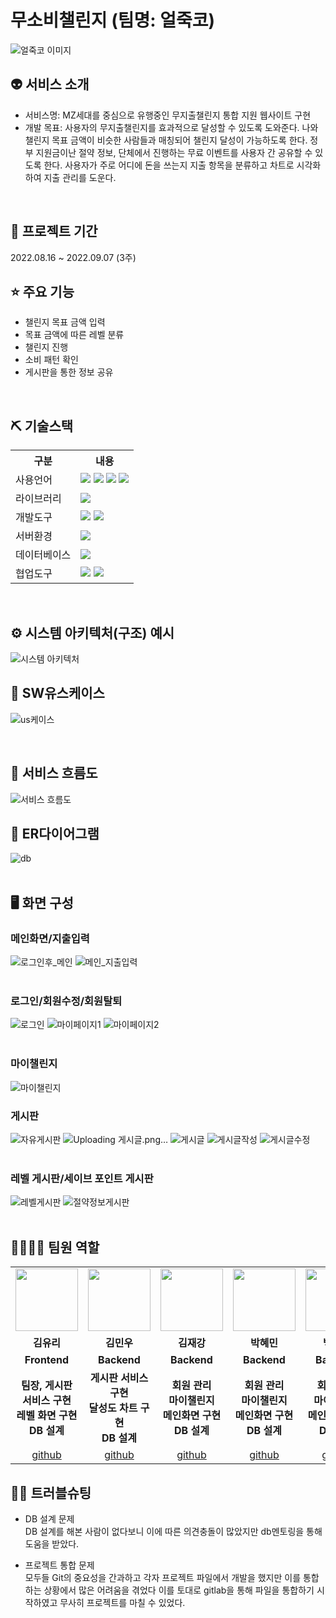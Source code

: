 # 무소비챌린지 (팀명: 얼죽코)
![얼죽코 이미지](https://user-images.githubusercontent.com/104603151/189060888-a338751e-5544-440b-9a69-746ae18539c4.png)

## 👽 서비스 소개
* 서비스명:  MZ세대를 중심으로 유행중인 무지출챌린지 통합 지원 웹사이트 구현
* 개발 목표: 사용자의 무지출챌린지를 효과적으로 달성할 수 있도록 도와준다. 나와 챌린지 목표 금액이 비슷한 사람들과 매칭되어 챌린지 달성이 가능하도록 한다.
정부 지원금이난 절약 정보, 단체에서 진행하는 무료 이벤트를 사용자 간 공유할 수 있도록 한다. 사용자가 주로 어디에 돈을 쓰는지 지출 항목을 분류하고 차트로 시각화하여 지출 관리를 도운다.
<br>

## 📅 프로젝트 기간
2022.08.16 ~ 2022.09.07 (3주)
<br>

## ⭐ 주요 기능
* 챌린지 목표 금액 입력
* 목표 금액에 따른 레벨 분류
* 챌린지 진행
* 소비 패턴 확인
* 게시판을 통한 정보 공유
<br>

## ⛏ 기술스택
<table>
    <tr>
        <th>구분</th>
        <th>내용</th>
    </tr>
    <tr>
        <td>사용언어</td>
        <td>
            <img src="https://img.shields.io/badge/Java-007396?style=for-the-badge&logo=java&logoColor=white"/>
            <img src="https://img.shields.io/badge/HTML5-E34F26?style=for-the-badge&logo=HTML5&logoColor=white"/>
            <img src="https://img.shields.io/badge/CSS3-1572B6?style=for-the-badge&logo=CSS3&logoColor=white"/>
            <img src="https://img.shields.io/badge/JavaScript-F7DF1E?style=for-the-badge&logo=JavaScript&logoColor=white"/>
        </td>
    </tr>
    <tr>
        <td>라이브러리</td>
        <td>
            <img src="https://img.shields.io/badge/BootStrap-7952B3?style=for-the-badge&logo=BootStrap&logoColor=white"/>
        </td>
    </tr>
    <tr>
        <td>개발도구</td>
        <td>
            <img src="https://img.shields.io/badge/Eclipse-2C2255?style=for-the-badge&logo=Eclipse&logoColor=white"/>
            <img src="https://img.shields.io/badge/VSCode-007ACC?style=for-the-badge&logo=VisualStudioCode&logoColor=white"/>
        </td>
    </tr>
    <tr>
        <td>서버환경</td>
        <td>
            <img src="https://img.shields.io/badge/Apache Tomcat-D22128?style=for-the-badge&logo=Apache Tomcat&logoColor=white"/>
        </td>
    </tr>
    <tr>
        <td>데이터베이스</td>
        <td>
            <img src="https://img.shields.io/badge/Oracle 11g-F80000?style=for-the-badge&logo=Oracle&logoColor=white"/>
        </td>
    </tr>
    <tr>
        <td>협업도구</td>
        <td>
            <img src="https://img.shields.io/badge/Git-F05032?style=for-the-badge&logo=Git&logoColor=white"/>
            <img src="https://img.shields.io/badge/GitHub-181717?style=for-the-badge&logo=GitHub&logoColor=white"/>
        </td>
    </tr>
</table>


<br>

## ⚙ 시스템 아키텍처(구조) 예시 
![시스템 아키텍처](https://user-images.githubusercontent.com/104603151/189073224-558849f2-ceea-49e1-8a45-d6d224c0f1a8.png)
<br>

## 📌 SW유스케이스
![us케이스](https://user-images.githubusercontent.com/101463273/189058538-62776cb8-1eb9-4088-b21d-f89a68cc2c04.png)

<br>

## 📌 서비스 흐름도
![서비스 흐름도](https://user-images.githubusercontent.com/104603151/189073328-828f8d06-c172-4eba-af26-40d2ba23a09e.png)
<br>

## 📌 ER다이어그램
![db](https://user-images.githubusercontent.com/101463273/189014345-19668b19-1a6e-43bb-8f2b-97d5075e86d5.png)
<br>
<br>

## 🖥 화면 구성

### 메인화면/지출입력
![로그인후_메인](https://user-images.githubusercontent.com/101463273/189025954-c0e38b77-22ef-4a1f-acc4-673b246c407d.png)
![메인_지출입력](https://user-images.githubusercontent.com/101463273/189026408-de883063-86b4-439b-a881-ccbd9862c963.png)
<br>
<br>

### 로그인/회원수정/회원탈퇴
![로그인](https://user-images.githubusercontent.com/101463273/189025958-98788b95-7220-4b76-a1e8-6902de36515e.png)
![마이페이지1](https://user-images.githubusercontent.com/101463273/189025986-299441f3-0baa-4832-ae57-76a00d685f3e.png)
![마이페이지2](https://user-images.githubusercontent.com/101463273/189025991-5f127c44-b21a-4834-bfb6-554949c81649.png)
<br>
<br>

### 마이챌린지
![마이챌린지](https://user-images.githubusercontent.com/101463273/189026466-9c941f79-3d8b-4f68-9207-625b977a304d.png)
<br>

### 게시판
![자유게시판](https://user-images.githubusercontent.com/101463273/189026511-749c0978-cc67-4da1-8d51-be34f43cc1b1.png)
![Uploading 게시글.png…]()
![게시글](https://user-images.githubusercontent.com/101463273/189026760-37616a6e-4342-4d48-b13d-e1cf886f3b9a.png)
![게시글작성](https://user-images.githubusercontent.com/101463273/189026529-806cdb5a-2b51-40c2-973e-c21b6fc95531.png)
![게시글수정](https://user-images.githubusercontent.com/101463273/189026523-0ed330f0-b4f8-4b1f-b6f4-5f8155c26c00.png)
<br>
<br>

### 레벨 게시판/세이브 포인트 게시판
![레벨게시판](https://user-images.githubusercontent.com/101463273/189026596-79295e41-40df-4b86-ac24-fea832ab2dcc.png)
![절약정보게시판](https://user-images.githubusercontent.com/101463273/189026622-39ea74db-5ee4-444d-8e53-cf24964c4a0e.png)
<br>
<br>

## 👨‍👩‍👦‍👦 팀원 역할
<table>
  <tr>
    <td align="center"><img src="https://item.kakaocdn.net/do/fd49574de6581aa2a91d82ff6adb6c0115b3f4e3c2033bfd702a321ec6eda72c" width="100" height="100"/></td>
    <td align="center"><img src="https://han.gl/IlDDN" width="100" height="100"/></td>
    <td align="center"><img src="https://mblogthumb-phinf.pstatic.net/20160127_177/krazymouse_1453865104404DjQIi_PNG/%C4%AB%C4%AB%BF%C0%C7%C1%B7%BB%C1%EE_%B6%F3%C0%CC%BE%F0.png?type=w2" width="100" height="100"/></td>
    <td align="center"><img src="https://i.pinimg.com/236x/ed/bb/53/edbb53d4f6dd710431c1140551404af9.jpg" width="100" height="100"/></td>
    <td align="center"><img src="https://pbs.twimg.com/media/B-n6uPYUUAAZSUx.png" width="100" height="100"/></td>
    <td align="center"><img src="https://mb.ntdtv.kr/assets/uploads/2019/01/Screen-Shot-2019-01-08-at-4.31.55-PM-e1546932545978.png" width="100" height="100"/></td>

  </tr>
  <tr>
    <td align="center"><strong>김유리</strong></td>
    <td align="center"><strong>김민우</strong></td>
    <td align="center"><strong>김재강</strong></td>
    <td align="center"><strong>박혜민</strong></td>
    <td align="center"><strong>백근만</strong></td>
    <td align="center"><strong>이윤호</strong></td>

  </tr>
  <tr>
    <td align="center"><b>Frontend</b></td>
    <td align="center"><b>Backend</b></td>
    <td align="center"><b>Backend</b></td>
    <td align="center"><b>Backend</b></td>
    <td align="center"><b>Backend</b></td>
    <td align="center"><b>Frontend</b></td>

  </tr>
    <tr>
    <td align="center"><b>팀장, 게시판 서비스 구현<br>레벨 화면 구현<br>DB 설계</b></td>
    <td align="center"><b>게시판 서비스 구현<br>달성도 차트 구현<br>DB 설계</b></td>
    <td align="center"><b>회원 관리<br>마이챌린지<br>메인화면 구현<br>DB 설계</b></td>
    <td align="center"><b>회원 관리<br>마이챌린지<br>메인화면 구현<br>DB 설계</b></td>
    <td align="center"><b>회원 관리<br>마이챌린지<br>메인화면 구현<br>DB 설계</b></td>
    <td align="center"><b>게시판 서비스<br>레벨 화면 구현<br>DB 설계</b></td>
  </tr>
  <tr>
    <td align="center"><a href="https://github.com/kimpizza" target='_blank'>github</a></td>
    <td align="center"><a href="https://github.com/uno719" target='_blank'>github</a></td>
    <td align="center"><a href="https://github.com/100geun10000" target='_blank'>github</a></td>
    <td align="center"><a href="https://github.com/jaegangkim" target='_blank'>github</a></td>
    <td align="center"><a href="https://github.com/bingomangsoo" target='_blank'>github</a></td>
    <td align="center"><a href="https://github.com/Tiel0043" target='_blank'>github</a></td>

  </tr>
</table>

## 🤾‍♂️ 트러블슈팅
  
* DB 설계 문제<br>
DB 설계를 해본 사람이 없다보니 이에 따른 의견충돌이 많았지만 db멘토링을 통해 도움을 받았다.
 
* 프로젝트 통합 문제<br>
모두들 Git의 중요성을 간과하고 각자 프로젝트 파일에서 개발을 했지만 이를 통합하는 상황에서 많은 어려움을 겪었다
이를 토대로 gitlab을 통해 파일을 통합하기 시작하였고 무사히 프로젝트를 마칠 수 있었다.
